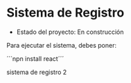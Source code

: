 <h1>Sistema de Registro</h1>

- Estado del proyecto: En construcción

Para ejecutar el sistema, debes poner: 

´´´npn install react´´´

sistema de registro 2 
